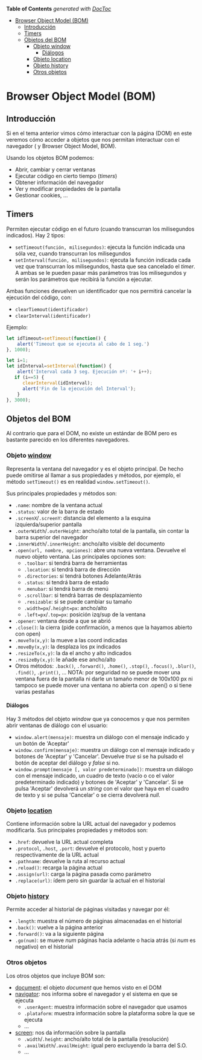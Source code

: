<!-- START doctoc generated TOC please keep comment here to allow auto update -->
<!-- DON'T EDIT THIS SECTION, INSTEAD RE-RUN doctoc TO UPDATE -->
**Table of Contents**  *generated with [DocToc](https://github.com/thlorenz/doctoc)*

- [Browser Object Model (BOM)](#browser-object-model-bom)
  - [Introducción](#introducci%C3%B3n)
  - [Timers](#timers)
  - [Objetos del BOM](#objetos-del-bom)
    - [Objeto window](#objeto-window)
      - [Diálogos](#di%C3%A1logos)
    - [Objeto location](#objeto-location)
    - [Objeto history](#objeto-history)
    - [Otros objetos](#otros-objetos)

<!-- END doctoc generated TOC please keep comment here to allow auto update -->

# Browser Object Model (BOM)

## Introducción
Si en el tema anterior vimos cómo interactuar con la página (DOM) en este veremos cómo acceder a objetos que nos permitan interactuar con el navegador ( y Browser Object Model, BOM).

Usando los objetos BOM podemos:
* Abrir, cambiar y cerrar ventanas
* Ejecutar código en cierto tiempo (_timers_)
* Obtener información del navegador
* Ver y modificar propiedades de la pantalla
* Gestionar cookies, ...

## Timers
Permiten ejecutar código en el futuro (cuando transcurran los milisegundos indicados). Hay 2 tipos:
* `setTimeout(función, milisegundos)`: ejecuta la función indicada una sóla vez, cuando transcurran los milisegundos
* `setInterval(función, milisegundos)`: ejecuta la función indicada cada vez que transcurran los milisegundos, hasta que sea cancelado el _timer_. A ambas se le pueden pasar más parámetros tras los milisegundos y serán los parámetros que recibirá la función a ejecutar.

Ambas funciones devuelven un identificador que nos permitirá cancelar la ejecución del código, con:
* `clearTiemout(identificador)`
* `clearInterval(identificador)`

Ejemplo:
```javascript
let idTimeout=setTimeout(function() {
	alert('Timeout que se ejecuta al cabo de 1 seg.')
}, 1000);

let i=1;
let idInterval=setInterval(function() {
	alert('Interval cada 3 seg. Ejecución nº: '+ i++);
   if (i==5) {
      clearInterval(idInterval);
      alert('Fin de la ejecución del Interval');
	}
}, 3000);
```

## Objetos del BOM
Al contrario que para el DOM, no existe un estándar de BOM pero es bastante parecido en los diferentes navegadores. 

### Objeto [window](http://www.w3schools.com/jsref/obj_window.asp)
Representa la ventana del navegador y es el objeto principal. De hecho puede omitirse al llamar a sus propiedades y métodos, por ejemplo, el método `setTimeout()` es en realidad `window.setTimeout()`.

Sus principales propiedades y métodos son:
* `.name`: nombre de la ventana actual
* `.status`: valor de la barra de estado
* `.screenX`/`.screenY`: distancia del elemento a la esquina izquierda/superior pantalla
* `.outerWidth`/`.outerHeight`: ancho/alto total de la pantalla, sin contar la barra superior del navegador
* `.innerWidth`/`.innerHeight`: ancho/alto visible del documento
* `.open(url, nombre, opciones)`: abre una nueva ventana. Devuelve el nuevo objeto ventana. Las principales opciones son:
    * `.toolbar`: si tendrá barra de herramientas
    * `.location`: si tendrá barra de dirección
    * `.directories`: si tendrá botones Adelante/Atrás
    * `.status`: si tendrá barra de estado
    * `.menubar`: si tendrá barra de menú
    * `.scrollbar`: si tendrá barras de desplazamiento
    * `.resizable`: si se puede cambiar su tamaño 
    * `.width=px`/`.height=px`: ancho/alto
    * `.left=px`/`.top=px`: posición izq/sup de la ventana
* `.opener`: ventana desde a que se abrió
* `.close()`: la cierra (pide confirmación, a menos que la hayamos abierto con open)
* `.moveTo(x,y)`: la mueve a las coord indicadas
* `.moveBy(x,y)`: la desplaza los px indicados
* `.resizeTo(x,y)`: la da el ancho y alto indicados
* `.resizeBy(x,y)`: le añade ese ancho/alto
* Otros métodos: `.back()`, `.forward()`, `.home()`, `.stop()`, `.focus()`, `.blur()`, `.find()`, `.print()`, …
NOTA: por seguridad no se puede mover una ventana fuera de la pantalla ni darle un tamaño menor de 100x100 px ni tampoco se puede mover una ventana no abierta con .open() o si tiene varias pestañas

#### Diálogos
Hay 3 métodos del objeto _window_ que ya conocemos y que nos permiten abrir ventanas de diálogo con el usuario:
* `window.alert(mensaje)`: muestra un diálogo con el mensaje indicado y un botón de 'Aceptar'
* `window.confirm(mensaje)`: muestra un diálogo con el mensaje indicado y botones de 'Aceptar' y 'Cancelar'. Devuelve _true_ si se ha pulsado el botón de aceptar del diálogo y _false_ si no.
* `window.prompt(mensaje [, valor predeterminado])`: muestra un diálogo con el mensaje indicado, un cuadro de texto (vacío o co el valor predeterminado indicado) y botones de 'Aceptar' y 'Cancelar'. Si se pulsa 'Aceptar' devolverá un _string_ con el valor que haya en el cuadro de texto y si se pulsa 'Cancelar' o se cierra devolverá _null_.

### Objeto [location](http://www.w3schools.com/jsref/obj_location.asp)
Contiene información sobre la URL actual del navegador y podemos modificarla. Sus principales propiedades y métodos son:
* `.href`: devuelve la URL actual completa
* `.protocol`, `.host`, `.port`: devuelve el protocolo, host y puerto respectivamente de la URL actual
* `.pathname`: devuelve la ruta al recurso actual
* `.reload()`: recarga la página actual
* `.assign(url)`: carga la página pasada como parámetro
* `.replace(url)`: ídem pero sin guardar la actual en el historial

### Objeto [history](http://www.w3schools.com/jsref/obj_history.asp)
Permite acceder al historial de páginas visitadas y navegar por él:
* `.length`: muestra el número de páginas almacenadas en el historial
* `.back()`: vuelve a la página anterior
* `.forward()`: va a la siguiente página
* `.go(num)`: se mueve _num_ páginas hacia adelante o hacia atrás (si _num_ es negativo) en el historial

### Otros objetos
Los otros objetos que incluye BOM son:
* [document](http://www.w3schools.com/jsref/dom_obj_document.asp): el objeto _document_ que hemos visto en el DOM
* [navigator](http://www.w3schools.com/jsref/obj_navigator.asp): nos informa sobre el navegador y el sistema en que se ejecuta
    * `.userAgent`: muestra información sobre el navegador que usamos
    * `.plataform`: muestra información sobre la plataforma sobre la que se ejecuta
    * ...
* [screen](http://www.w3schools.com/jsref/obj_screen.asp): nos da información sobre la pantalla
    * `.width`/`.height`: ancho/alto total de la pantalla (resolución)
    * `.availWidth`/`.availHeight`: igual pero excluyendo la barra del S.O.
    * ...

